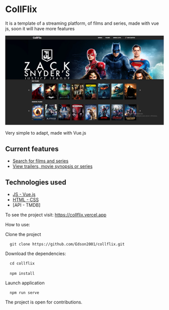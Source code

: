 <h1>CollFlix</h1>

It is a template of a streaming platform, of films and series, made with vue js, soon it will have more features

![Screenshot](https://github.com/Edson2001/collflix/blob/master/src/assets/images/short.png)

Very simple to adapt, made with Vue.js

## Current features

- [Search for films and series](#https://collflix.vercel.app/query)
- [View trailers, movie synopsis or series](#https://collflix.vercel.app/find/791373)

## Technologies used

- [JS - Vue.js](#https://collflix.vercel.app/query)
- [HTML - CSS](#https://collflix.vercel.app/find/791373)
- [API - TMDB]

To see the project visit: https://collflix.vercel.app

How to use:

Clone the project
```
  git clone https://github.com/Edson2001/collflix.git
```
Download the dependencies:

```
  cd collflix
  
  npm install 
```

Launch application

```
  npm run serve
```
The project is open for contributions.
